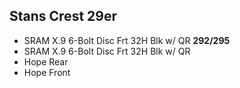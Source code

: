 ## Stans Crest 29er
* SRAM X.9 6-Bolt Disc Frt 32H Blk w/ QR **292/295**
* SRAM X.9 6-Bolt Disc Frt 32H Blk w/ QR
* Hope Rear
* Hope Front
